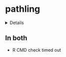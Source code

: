 # pathling

<details>

* Version: 6.4.2
* GitHub: https://github.com/aehrc/pathling
* Source code: https://github.com/cran/pathling
* Date/Publication: 2023-12-21 04:10:02 UTC
* Number of recursive dependencies: 57

Run `revdepcheck::revdep_details(, "pathling")` for more info

</details>

## In both

*   R CMD check timed out
    

